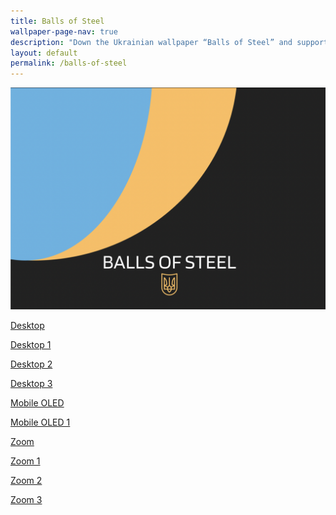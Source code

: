```yaml
---
title: Balls of Steel
wallpaper-page-nav: true
description: "Down the Ukrainian wallpaper “Balls of Steel” and support the Ukrainian Army and people in need"   
layout: default
permalink: /balls-of-steel
---
```



<div class="page-thumb"><a href="/balls-of-steel"><img src="static/gallery/balls-of-steel-thumb.jpeg"></a></div>


<a href="/static/balls-of-steel/balls-of-steel-desktop.png">Desktop</a>

<a href="/static/balls-of-steel/balls-of-steel-desktop-1.png">Desktop 1</a>

<a href="/static/balls-of-steel/balls-of-steel-desktop-2.png">Desktop 2</a>

<a href="/static/balls-of-steel/balls-of-steel-desktop-3.png">Desktop 3</a>

<a href="/static/balls-of-steel/balls-of-steel-mobile-oled.png">Mobile OLED</a>

<a href="/static/balls-of-steel/balls-of-steel-mobile-oled-1.png">Mobile OLED 1</a>

<a href="/static/balls-of-steel/balls-of-steel-zoom.png">Zoom</a>

<a href="/static/balls-of-steel/balls-of-steel-zoom-1.png">Zoom 1</a>

<a href="/static/balls-of-steel/balls-of-steel-zoom-2.png">Zoom 2</a>

<a href="/static/balls-of-steel/balls-of-steel-zoom-3.png">Zoom 3</a>
